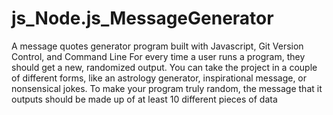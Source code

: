 # js_Node.js_MessageGenerator
A message quotes generator program built with Javascript, Git Version Control, and Command Line
For every time a user runs a program, they should get a new, randomized output. You can take the 
project in a couple of different forms, like an astrology generator, inspirational message, or nonsensical jokes. 
To make your program truly random, the message that it outputs should be made up of at least 10 different pieces of data
